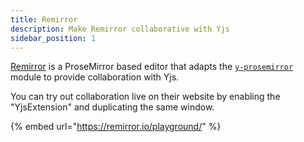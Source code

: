 ```yaml
---
title: Remirror
description: Make Remirror collaborative with Yjs
sidebar_position: 1
---
```


[Remirror](https://remirror.io/) is a ProseMirror based editor that adapts the [`y-prosemirror`](https://github.com/yjs/y-prosemirror/) module to provide collaboration with Yjs. 

You can try out collaboration live on their website by enabling the "YjsExtension" and duplicating the same window.

{% embed url="https://remirror.io/playground/" %}







